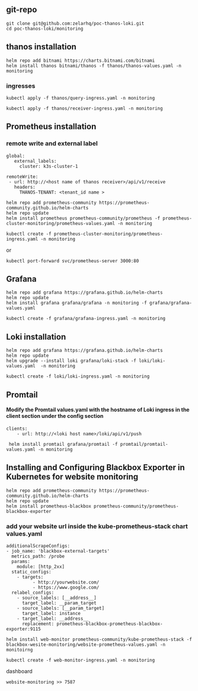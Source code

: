 ## git-repo
```
git clone git@github.com:zelarhq/poc-thanos-loki.git
cd poc-thanos-loki/monitoring
```

## thanos installation
```
helm repo add bitnami https://charts.bitnami.com/bitnami
helm install thanos bitnami/thanos -f thanos/thanos-values.yaml -n monitoring
```
### ingresses
```
kubectl apply -f thanos/query-ingress.yaml -n monitoring

kubectl apply -f thanos/receiver-ingress.yaml -n monitoring
```

## Prometheus installation
### remote write and external label

```
global:
   external_labels:
     cluster: k3s-cluster-1
      
remoteWrite:
 - url: http://<host name of thanos receiver>/api/v1/receive
   headers:
     THANOS-TENANT: <tenant_id name >
```
```
helm repo add prometheus-community https://prometheus-community.github.io/helm-charts
helm repo update
helm install prometheus prometheus-community/prometheus -f prometheus-cluster-monitoring/prometheus-values.yaml -n monitoring
```
```
kubectl create -f prometheus-cluster-monitoring/prometheus-ingress.yaml -n monitoring
```
or
```
kubectl port-forward svc/prometheus-server 3000:80
```

## Grafana
```
helm repo add grafana https://grafana.github.io/helm-charts
helm repo update
helm install grafana grafana/grafana -n monitoring -f grafana/grafana-values.yaml
```
```
kubectl create -f grafana/grafana-ingress.yaml -n monitoring
```
## Loki installation
```
helm repo add grafana https://grafana.github.io/helm-charts
helm repo update
helm upgrade --install loki grafana/loki-stack -f loki/loki-values.yaml  -n monitoring
```
```
kubectl create -f loki/loki-ingress.yaml -n monitoring
```
## Promtail
#### Modify the Promtail values.yaml with the hostname of Loki ingress in the client section under the config section
```
clients:
    - url: http://<loki host name>/loki/api/v1/push
```
```
 helm install promtail grafana/promtail -f promtail/promtail-values.yaml -n monitoring
```
## Installing and Configuring Blackbox Exporter in Kubernetes for website monitoring
```
helm repo add prometheus-community https://prometheus-community.github.io/helm-charts
helm repo update
helm install prometheus-blackbox prometheus-community/prometheus-blackbox-exporter
```
### add your website url inside the  kube-prometheus-stack chart values.yaml
```
additionalScrapeConfigs: 
- job_name: 'blackbox-external-targets'
  metrics_path: /probe
  params:
    module: [http_2xx]
  static_configs:
    - targets:
          - http://yourwebsite.com/
          - https://www.google.com/
  relabel_configs:
    - source_labels: [__address__]
      target_label: __param_target
    - source_labels: [__param_target]
      target_label: instance
    - target_label: __address__
      replacement: prometheus-blackbox-prometheus-blackbox-exporter:9115
```
```
helm install web-monitor prometheus-community/kube-prometheus-stack -f blackbox-wesite-monitoring/website-prometheus-values.yaml -n monitoirng
```
```
kubectl create -f web-monitor-ingress.yaml -n monitoring
```

dashboard
```
website-monitoring >> 7587
```



